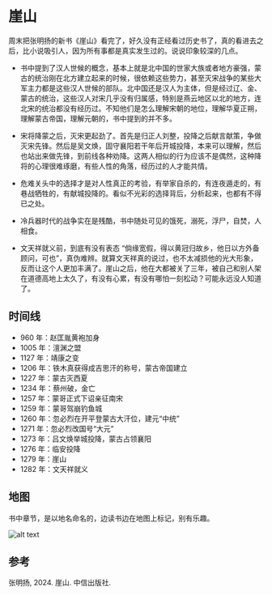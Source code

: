 # 崖山

周末把张明扬的新书《崖山》看完了，好久没有正经看过历史书了，真的看进去之后，比小说吸引人，因为所有事都是真实发生过的。说说印象较深的几点。

- 书中提到了汉人世候的概念，基本上就是北中国的世家大族或者地方豪强，蒙古的统治刚在北方建立起来的时候，很依赖这些势力，甚至灭宋战争的某些大军主力都是这些汉人世候的部队。北中国还是汉人为主体，但是经过辽、金、蒙古的统治，这些汉人对宋几乎没有归属感，特别是燕云地区以北的地方，连北宋的统治都没有经历过。不知他们是怎么理解宋朝的地位，理解华夏正朔，理解蒙古帝国，理解元朝的，书中提到的并不多。

- 宋将降蒙之后，灭宋更起劲了。首先是归正人刘整，投降之后献言献策，争做灭宋先锋。然后是吴文焕，固守襄阳若干年后开城投降，本来可以理解，然后也站出来做先锋，到前线各种劝降。这两人相似的行为应该不是偶然，这种降将的心理很难琢磨，有些人性的角落，经历过的人才能共情。

- 危难关头中的选择才是对人性真正的考验，有举家自杀的，有连夜遁走的，有巷战牺牲的，有献城投降的。看似不光彩的选择背后，分析起来，也都有不得已之处。

- 冷兵器时代的战争实在是残酷，书中随处可见的饿死，溺死，浮尸，自焚，人相食。

- 文天祥就义前，到底有没有表态 “倘缘宽假，得以黄冠归故乡，他日以方外备顾问，可也”，真伪难辨。就算文天祥真的说过，也不太减损他的光大形象，反而让这个人更加丰满了。崖山之后，他在大都被关了三年，被自己和别人架在道德高地上太久了，有没有心累，有没有哪怕一刻松动？可能永远没人知道了。

## 时间线

- 960 年：赵匡胤黄袍加身
- 1005 年：澶渊之盟
- 1127 年：靖康之变
- 1206 年：铁木真获得成吉思汗的称号，蒙古帝国建立
- 1227 年：蒙古灭西夏
- 1234 年：蔡州破，金亡
- 1257 年：蒙哥正式下诏亲征南宋
- 1259 年：蒙哥驾崩钓鱼城
- 1260 年：忽必烈在开平登蒙古大汗位，建元“中统”
- 1271 年：忽必烈改国号“大元”
- 1273 年：吕文焕举城投降，蒙古占领襄阳
- 1276 年：临安投降
- 1279 年：崖山
- 1282 年：文天祥就义

## 地图

书中章节，是以地名命名的，边读书边在地图上标记，别有乐趣。

![alt text](image.png)

## 参考

张明扬, 2024. 崖山. 中信出版社.


